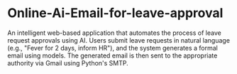 # Online-Ai-Email-for-leave-approval
An intelligent web-based application that automates the process of leave request approvals using AI. Users submit leave requests in natural language (e.g., "Fever for 2 days, inform HR"), and the system generates a formal email using models. The generated email is then sent to the appropriate authority via Gmail using Python's SMTP.
